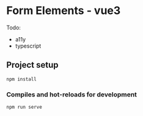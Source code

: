 # Form Elements - vue3 

Todo:
- a11y
- typescript

## Project setup
```
npm install
```

### Compiles and hot-reloads for development
```
npm run serve
```